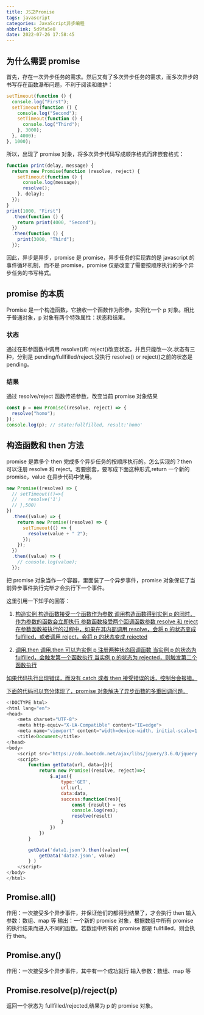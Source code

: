 ```yaml
---
title: JS之Promise
tags: javascript
categories: JavaScript异步编程
abbrlink: 5d9fa5e8
date: 2022-07-26 17:58:45
---
```


## 为什么需要 promise

首先，存在一次异步任务的需求。然后又有了多次异步任务的需求，而多次异步的书写存在函数瀑布问题，不利于阅读和维护：

<!--more-->

```javascript
setTimeout(function () {
  console.log("First");
  setTimeout(function () {
    console.log("Second");
    setTimeout(function () {
      console.log("Third");
    }, 3000);
  }, 4000);
}, 1000);
```

所以，出现了 promise 对象，将多次异步代码写成顺序格式而非嵌套格式：

```javascript
function print(delay, message) {
  return new Promise(function (resolve, reject) {
    setTimeout(function () {
      console.log(message);
      resolve();
    }, delay);
  });
}
print(1000, "First")
  .then(function () {
    return print(4000, "Second");
  })
  .then(function () {
    print(3000, "Third");
  });
```

因此，异步是异步，promise 是 promise，异步任务的实现靠的是 javascript 的事件循环机制，而不是 promise，promise 仅是改变了需要按顺序执行的多个异步任务的书写格式。

## promise 的本质

Promise 是一个构造函数，它接收一个函数作为形参，实例化一个 p 对象。相比于普通对象，p 对象有两个特殊属性：状态和结果。

### 状态

通过在形参函数中调用 resolve()和 reject()改变状态，并且只能改一次.状态有三种，分别是 pending/fullfilled/reject.没执行 resolve() or reject()之前的状态是 pending。

### 结果

通过 resolve/reject 函数传递参数，改变当前 promise 对象结果

```js
const p = new Promise((resolve, reject) => {
  resolve("homo");
});
console.log(p); // state:fullfilled, result:'homo'
```

## 构造函数和 then 方法

<!-- then方法可以接收两个函数作为形参，第一个是处理成功状态的事件，第二个处理失败状态的事件。在p对象中的`resolve()`方法内可传入数据，数据流入到上面对应的两个函数之一。 -->

promise 是靠多个 then 完成多个异步任务的按顺序执行的。怎么实现的？then 可以注册 resolve 和 reject。若要嵌套，要写成下面这种形式,return 一个新的 promise，value 在异步代码中使用。

```js
new Promise((resolve) => {
  // setTimeout(()=>{
  // 	resolve('1')
  // },500)
})
  .then((value) => {
    return new Promise((resolve) => {
      setTimeout(() => {
        resolve(value + " 2");
      });
    });
  })
  .then((value) => {
    // console.log(value);
  });
```

<!-- then方法将返回一个新的promise对象，初始状态为pending。promise状态不改变，就不会执行then里的方法。

在then方法中，通过return将返回的promise实例状态修改为fullfilled。return返回的数据将会作为下一个then中`处理成功状态的事件`方法的参数，从而达到拿到数据的操作。

如果在then中return一个新的promise对象，就相当于替换当前的默认promise，从而可以执行promise执行体内的代码，实现特定业务逻辑。 -->

把 promise 对象当作一个容器，里面装了一个异步事件，promise 对象保证了当前异步事件执行完毕才会执行下一个事件。

这里引用一下知乎的回答：<a href='https://zhuanlan.zhihu.com/p/26523836'>

1. 构造实例
   构造函数接受一个函数作为参数
   调用构造函数得到实例 p 的同时，作为参数的函数会立即执行
   参数函数接受两个回调函数参数 resolve 和 reject
   在参数函数被执行的过程中，如果在其内部调用 resolve，会将 p 的状态变成 fulfilled，或者调用 reject，会将 p 的状态变成 rejected

2. 调用.then
   调用.then 可以为实例 p 注册两种状态回调函数
   当实例 p 的状态为 fulfilled，会触发第一个函数执行
   当实例 p 的状态为 rejected，则触发第二个函数执行

如果代码执行出现错误，而没有 catch 或者 then 接受错误的话，控制台会报错。

下面的代码可以充分体现了，promise 对象解决了异步函数的多重回调问题。

```js
<!DOCTYPE html>
<html lang="en">
<head>
	<meta charset="UTF-8">
	<meta http-equiv="X-UA-Compatible" content="IE=edge">
	<meta name="viewport" content="width=device-width, initial-scale=1.0">
	<title>Document</title>
</head>
<body>
	<script src="https://cdn.bootcdn.net/ajax/libs/jquery/3.6.0/jquery.js"></script>
	<script>
		function getData(url, data={}){
			return new Promise((resolve, reject)=>{
				$.ajax({
					type:'GET',
					url:url,
					data:data,
					success:function(res){
						const {result} = res
						console.log(res);
						resolve(result)
					}
				})
			})
		}

		getData('data1.json').then((value)=>{
			getData('data2.json', value)
		} )
	</script>
</body>
</html>
```

## Promise.all()

作用：一次接受多个异步事件，并保证他们的都得到结果了，才会执行 then
输入参数：数组、map 等
输出：一个新的 promise 对象，根据数组中所有 promise 的执行结果而进入不同的函数。若数组中所有的 promise 都是 fullfilled，则会执行 then。

## Promise.any()

作用：一次接受多个异步事件，其中有一个成功就行
输入参数：数组、map 等

## Promise.resolve(p)/reject(p)

返回一个状态为 fullfilled/rejected,结果为 p 的 promise 对象。
